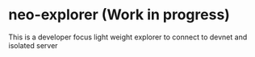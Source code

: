 # neo-explorer (Work in progress)
This is a developer focus light weight explorer to connect to devnet and isolated server
